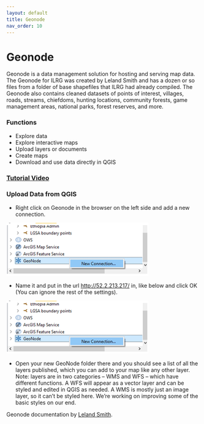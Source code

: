 ```yaml
---
layout: default
title: Geonode
nav_order: 10
---
```

# Geonode

Geonode is a data management solution for hosting and serving map data. The Geonode for ILRG was created by Leland Smith and has a dozen or so files from a folder of base shapefiles that ILRG had already compiled. The Geonode also contains cleaned datasets of points of interest, villages, roads, streams, chiefdoms, hunting locations, community forests, game management areas, national parks, forest reserves, and more. 

### Functions 
- Explore data
- Explore interactive maps
- Upload layers or documents
- Create maps
- Download and use data directly in QGIS

### [Tutorial Video](https://youtu.be/IkgNbam9KEM)

### Upload Data from QGIS
- Right click on Geonode in the browser on the left side and add a new connection.

![Geonode1](General_Assets/Geonode1.png)
- Name it and put in the url http://52.2.213.217/ in, like below and click OK (You can ignore the rest of the settings).

![Geonode1](General_Assets/Geonode1.png)
- Open your new GeoNode folder there and you should see a list of all the layers published, which you can add to your map like any other layer. Note: layers are in two categories – WMS and WFS – which have different functions. A WFS will appear as a vector layer and can be styled and edited in QGIS as needed. A WMS is mostly just an image layer, so it can’t be styled here. We’re working on improving some of the basic styles on our end.

Geonode documentation by [Leland Smith](https://github.com/llsmith05).
